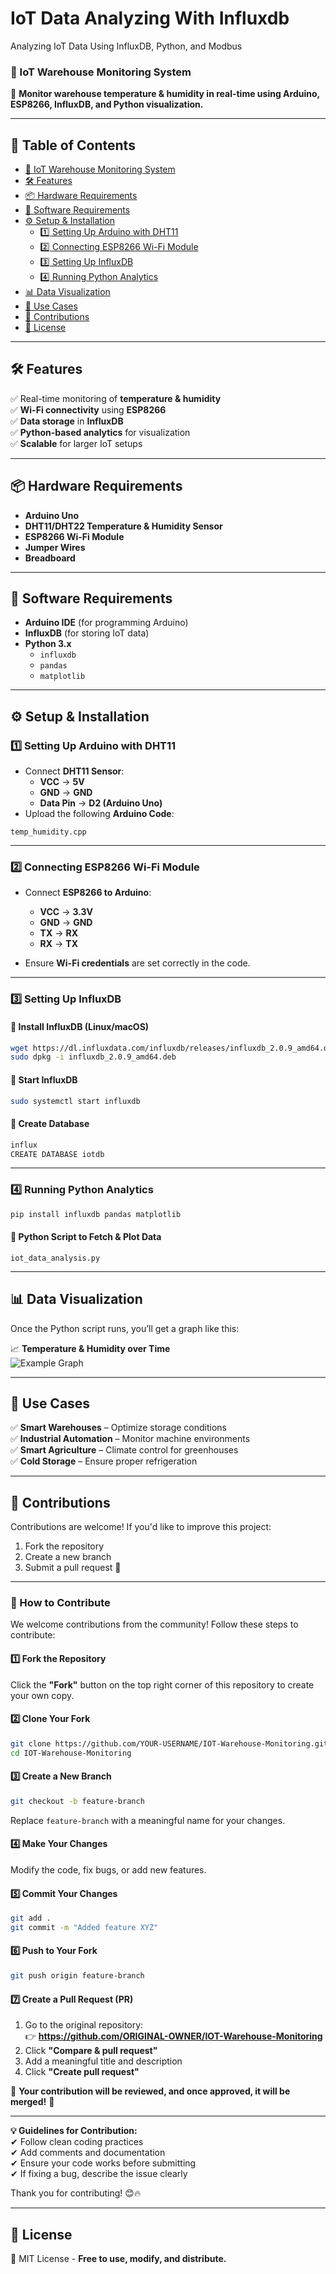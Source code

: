 # IoT Data Analyzing With Influxdb
Analyzing IoT Data Using InfluxDB, Python, and Modbus

### **📌 IoT Warehouse Monitoring System**  
🚀 **Monitor warehouse temperature & humidity in real-time using Arduino, ESP8266, InfluxDB, and Python visualization.**  

---

## **📖 Table of Contents**
- [📌 IoT Warehouse Monitoring System](#-iot-warehouse-monitoring-system)
- [🛠 Features](#-features)
- [📦 Hardware Requirements](#-hardware-requirements)
- [📑 Software Requirements](#-software-requirements)
- [⚙️ Setup & Installation](#️-setup--installation)
  - [1️⃣ Setting Up Arduino with DHT11](#1️⃣-setting-up-arduino-with-dht11)
  - [2️⃣ Connecting ESP8266 Wi-Fi Module](#2️⃣-connecting-esp8266-wi-fi-module)
  - [3️⃣ Setting Up InfluxDB](#3️⃣-setting-up-influxdb)
  - [4️⃣ Running Python Analytics](#4️⃣-running-python-analytics)
- [📊 Data Visualization](#-data-visualization)
- [📌 Use Cases](#-use-cases)
- [📩 Contributions](#-contributions)
- [📜 License](#-license)

---

## **🛠 Features**
✅ Real-time monitoring of **temperature & humidity**  
✅ **Wi-Fi connectivity** using **ESP8266**  
✅ **Data storage** in **InfluxDB**  
✅ **Python-based analytics** for visualization  
✅ **Scalable** for larger IoT setups  

---

## **📦 Hardware Requirements**
- **Arduino Uno**  
- **DHT11/DHT22 Temperature & Humidity Sensor**  
- **ESP8266 Wi-Fi Module**  
- **Jumper Wires**  
- **Breadboard**  

---

## **📑 Software Requirements**
- **Arduino IDE** (for programming Arduino)  
- **InfluxDB** (for storing IoT data)  
- **Python 3.x**  
  - `influxdb`  
  - `pandas`  
  - `matplotlib`  

---

## **⚙️ Setup & Installation**

### **1️⃣ Setting Up Arduino with DHT11**
- Connect **DHT11 Sensor**:  
  - **VCC** → **5V**  
  - **GND** → **GND**  
  - **Data Pin** → **D2 (Arduino Uno)**  
- Upload the following **Arduino Code**:

`temp_humidity.cpp`

---

### **2️⃣ Connecting ESP8266 Wi-Fi Module**
- Connect **ESP8266 to Arduino**:
  - **VCC** → **3.3V**
  - **GND** → **GND**
  - **TX** → **RX**
  - **RX** → **TX**

- Ensure **Wi-Fi credentials** are set correctly in the code.  

---

### **3️⃣ Setting Up InfluxDB**
#### **🔹 Install InfluxDB (Linux/macOS)**
```sh
wget https://dl.influxdata.com/influxdb/releases/influxdb_2.0.9_amd64.deb
sudo dpkg -i influxdb_2.0.9_amd64.deb
```
#### **🔹 Start InfluxDB**
```sh
sudo systemctl start influxdb
```
#### **🔹 Create Database**
```sh
influx
CREATE DATABASE iotdb
```

---

### **4️⃣ Running Python Analytics**
```sh
pip install influxdb pandas matplotlib
```

#### **🔹 Python Script to Fetch & Plot Data**

`iot_data_analysis.py`

---

## **📊 Data Visualization**
Once the Python script runs, you’ll get a graph like this:  

📈 **Temperature & Humidity over Time**  
![Example Graph](https://upload.wikimedia.org/wikipedia/commons/thumb/1/1b/Temperature_Humidity_Graph.png/500px-Temperature_Humidity_Graph.png)  

---

## **📌 Use Cases**
✅ **Smart Warehouses** – Optimize storage conditions  
✅ **Industrial Automation** – Monitor machine environments  
✅ **Smart Agriculture** – Climate control for greenhouses  
✅ **Cold Storage** – Ensure proper refrigeration  

---

## **📩 Contributions**
Contributions are welcome! If you'd like to improve this project:  
1. Fork the repository  
2. Create a new branch  
3. Submit a pull request 🚀  

---

### **📩 How to Contribute**  

We welcome contributions from the community! Follow these steps to contribute:  

#### **1️⃣ Fork the Repository**  
Click the **"Fork"** button on the top right corner of this repository to create your own copy.  

#### **2️⃣ Clone Your Fork**  
```sh
git clone https://github.com/YOUR-USERNAME/IOT-Warehouse-Monitoring.git
cd IOT-Warehouse-Monitoring
```

#### **3️⃣ Create a New Branch**  
```sh
git checkout -b feature-branch
```
Replace `feature-branch` with a meaningful name for your changes.

#### **4️⃣ Make Your Changes**  
Modify the code, fix bugs, or add new features.

#### **5️⃣ Commit Your Changes**  
```sh
git add .
git commit -m "Added feature XYZ"
```

#### **6️⃣ Push to Your Fork**  
```sh
git push origin feature-branch
```

#### **7️⃣ Create a Pull Request (PR)**  
1. Go to the original repository:  
   👉 **https://github.com/ORIGINAL-OWNER/IOT-Warehouse-Monitoring**  
2. Click **"Compare & pull request"**  
3. Add a meaningful title and description  
4. Click **"Create pull request"**  

🎉 **Your contribution will be reviewed, and once approved, it will be merged!** 🚀  

---  

**💡 Guidelines for Contribution:**  
✔ Follow clean coding practices  
✔ Add comments and documentation  
✔ Ensure your code works before submitting  
✔ If fixing a bug, describe the issue clearly  

Thank you for contributing! 😊🔥

---

## **📜 License**
📄 MIT License - **Free to use, modify, and distribute.**  

